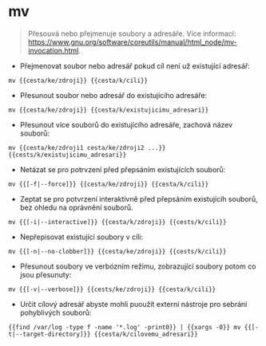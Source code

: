 # mv

> Přesouvá nebo přejmenuje soubory a adresáře.
> Více informací: <https://www.gnu.org/software/coreutils/manual/html_node/mv-invocation.html>.

- Přejmenovat soubor nebo adresář pokud cíl není už existující adresář:

`mv {{cesta/ke/zdroji}} {{cesta/k/cili}}`

- Přesunout soubor nebo adresář do existujicího adresáře:

`mv {{cesta/ke/zdroji}} {{cesta/k/existujicimu_adresari}}`

- Přesunout více souborů do existujícího adresáře, zachová název souborů:

`mv {{cesta/ke/zdroji1 cesta/ke/zdroji2 ...}} {{cests/k/existujicimu_adresari}}`

- Netázat se pro potrvzení před přepsáním existujících souborů:

`mv {{[-f|--force]}} {{cesta/ke/zdroji}} {{cesta/k/cili}}`

- Zeptat se pro potvrzení interaktivně před přepsáním existujícíh souborů, bez ohledu na oprávnění souborů.

`mv {{[-i|--interactive]}} {{cesta/k/zdroji}} {{cests/k/cili}}`

- Nepřepisovat existující soubory v cíli:

`mv {{[-n|--no-clobber]}} {{cesta/ke/zdroji}} {{cests/k/cili}}`

- Přesunout soubory ve verbózním režimu, zobrazující soubory potom co jsou přesunuty:

`mv {{[-v|--verbose]}} {{cests/ke/zdroji}} {{cesta/k/cili}}`

- Určit cílový adresář abyste mohli puoužít externí nástroje pro sebrání pohyblivých souborů:

`{{find /var/log -type f -name '*.log' -print0}} | {{xargs -0}} mv {{[-t|--target-directory]}} {{cesta/k/cilovemu_adresari}}`
